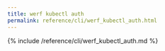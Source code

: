 ```yaml
---
title: werf kubectl auth
permalink: reference/cli/werf_kubectl_auth.html
---
```


{% include /reference/cli/werf_kubectl_auth.md %}
